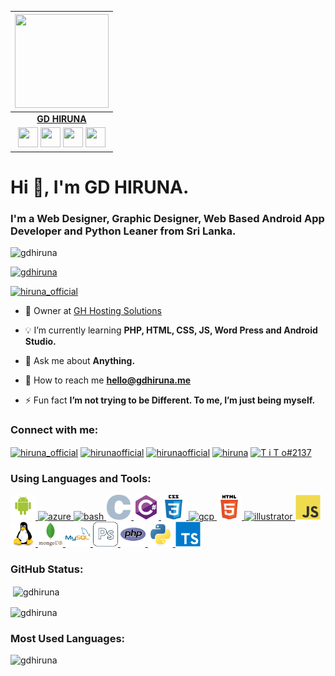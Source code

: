 |  <a href="https://github.com/gdhiruna/"><img src="https://icon-library.net//images/icon-programmer/icon-programmer-14.jpg" width="150px" height="150px" /></a> |
|:---------------------------------------------------------------------------------------------------------------------------------------: |
|       **[GD HIRUNA ](https://github.com/gdhiruna)**                                                                                |
|<a href="https://twitter.com/hiruna_official"><img src="https://i.ibb.co/kmgQVyW/twitter.png" width="32px" height="32px"></a> <a href="https://github.com/gdhiruna"><img src="https://cdn.iconscout.com/icon/free/png-256/github-108-438008.png" width="32px" height="32px"></a> <a href="https://www.facebook.com/hirunaofficial"><img src="https://i.ibb.co/zmYNW4p/facebook.png" width="32px" height="32px"></a> <a href="#"><img src="https://i.ibb.co/Kx2GSrT/linkedin.png" width="32px" height="32px"></a> |

<h1>Hi 👋, I'm GD HIRUNA.</h1>
<h3>I'm a Web Designer, Graphic Designer, Web Based Android App Developer and Python Leaner from Sri Lanka.</h3>

<p align="left"> <img src="https://komarev.com/ghpvc/?username=gdhiruna&label=Profile%20views&color=0e75b6&style=flat" alt="gdhiruna" /> </p>

<p align="left"> <a target="_blank" href="https://github.com/ryo-ma/github-profile-trophy"><img src="https://github-profile-trophy.vercel.app/?username=gdhiruna" alt="gdhiruna" /></a> </p>

<p align="left"> <a target="_blank" href="https://twitter.com/hiruna_official" target="blank"><img src="https://img.shields.io/twitter/follow/hiruna_official?logo=twitter&style=for-the-badge" alt="hiruna_official" /></a> </p>

- 👑 Owner at <a target="_blank" href="https://www.facebook.com/ghhostingsolutions/" >GH Hosting Solutions</a>

- 💡 I’m currently learning **PHP, HTML, CSS, JS, Word Press and Android Studio.**

- 💬 Ask me about **Anything.**

- 📧 How to reach me **hello@gdhiruna.me**

- ⚡ Fun fact **I’m not trying to be Different. To me, I’m just being myself.**

<h3 align="left">Connect with me:</h3>
<p align="left">
<a target="_blank" href="https://twitter.com/hiruna_official" target="blank"><img align="center" src="https://cdn.jsdelivr.net/npm/simple-icons@3.0.1/icons/twitter.svg" alt="hiruna_official" height="30" width="40" /></a>
<a target="_blank" href="https://fb.com/hirunaofficial" target="blank"><img align="center" src="https://cdn.jsdelivr.net/npm/simple-icons@3.0.1/icons/facebook.svg" alt="hirunaofficial" height="30" width="40" /></a>
<a target="_blank" href="https://instagram.com/hirunaofficial" target="blank"><img align="center" src="https://cdn.jsdelivr.net/npm/simple-icons@3.0.1/icons/instagram.svg" alt="hirunaofficial" height="30" width="40" /></a>
<a target="_blank" href="https://www.youtube.com/c/hiruna" target="blank"><img align="center" src="https://cdn.jsdelivr.net/npm/simple-icons@3.0.1/icons/youtube.svg" alt="hiruna" height="30" width="40" /></a>
<a target="_blank" href="https://discord.gg/T i T o#2137" target="blank"><img align="center" src="https://cdn.jsdelivr.net/npm/simple-icons@3.0.1/icons/discord.svg" alt="T i T o#2137" height="30" width="40" /></a>
</p>

<h3 align="left">Using Languages and Tools:</h3>
<p align="left"> <a target="_blank" href="https://developer.android.com" target="_blank"> <img src="https://raw.githubusercontent.com/devicons/devicon/master/icons/android/android-original-wordmark.svg" alt="android" width="40" height="40"/> </a> <a target="_blank" href="https://azure.microsoft.com/en-in/" target="_blank"> <img src="https://www.vectorlogo.zone/logos/microsoft_azure/microsoft_azure-icon.svg" alt="azure" width="40" height="40"/> </a> <a target="_blank" href="https://www.gnu.org/software/bash/" target="_blank"> <img src="https://www.vectorlogo.zone/logos/gnu_bash/gnu_bash-icon.svg" alt="bash" width="40" height="40"/> </a> <a target="_blank" href="https://www.cprogramming.com/" target="_blank"> <img src="https://raw.githubusercontent.com/devicons/devicon/master/icons/c/c-original.svg" alt="c" width="40" height="40"/> </a> <a target="_blank" href="https://www.w3schools.com/cs/" target="_blank"> <img src="https://raw.githubusercontent.com/devicons/devicon/master/icons/csharp/csharp-original.svg" alt="csharp" width="40" height="40"/> </a> <a target="_blank" href="https://www.w3schools.com/css/" target="_blank"> <img src="https://raw.githubusercontent.com/devicons/devicon/master/icons/css3/css3-original-wordmark.svg" alt="css3" width="40" height="40"/> </a> <a target="_blank" href="https://cloud.google.com" target="_blank"> <img src="https://www.vectorlogo.zone/logos/google_cloud/google_cloud-icon.svg" alt="gcp" width="40" height="40"/> </a> <a target="_blank" href="https://www.w3.org/html/" target="_blank"> <img src="https://raw.githubusercontent.com/devicons/devicon/master/icons/html5/html5-original-wordmark.svg" alt="html5" width="40" height="40"/> </a> <a target="_blank" href="https://www.adobe.com/in/products/illustrator.html" target="_blank"> <img src="https://www.vectorlogo.zone/logos/adobe_illustrator/adobe_illustrator-icon.svg" alt="illustrator" width="40" height="40"/> </a> <a target="_blank" href="https://developer.mozilla.org/en-US/docs/Web/JavaScript" target="_blank"> <img src="https://raw.githubusercontent.com/devicons/devicon/master/icons/javascript/javascript-original.svg" alt="javascript" width="40" height="40"/> </a> <a target="_blank" href="https://www.linux.org/" target="_blank"> <img src="https://raw.githubusercontent.com/devicons/devicon/master/icons/linux/linux-original.svg" alt="linux" width="40" height="40"/> </a> <a target="_blank" href="https://www.mongodb.com/" target="_blank"> <img src="https://raw.githubusercontent.com/devicons/devicon/master/icons/mongodb/mongodb-original-wordmark.svg" alt="mongodb" width="40" height="40"/> </a> <a target="_blank" href="https://www.mysql.com/" target="_blank"> <img src="https://raw.githubusercontent.com/devicons/devicon/master/icons/mysql/mysql-original-wordmark.svg" alt="mysql" width="40" height="40"/> </a> <a target="_blank" href="https://www.photoshop.com/en" target="_blank"> <img src="https://raw.githubusercontent.com/devicons/devicon/master/icons/photoshop/photoshop-line.svg" alt="photoshop" width="40" height="40"/> </a> <a target="_blank" href="https://www.php.net" target="_blank"> <img src="https://raw.githubusercontent.com/devicons/devicon/master/icons/php/php-original.svg" alt="php" width="40" height="40"/> </a> <a target="_blank" href="https://www.python.org" target="_blank"> <img src="https://raw.githubusercontent.com/devicons/devicon/master/icons/python/python-original.svg" alt="python" width="40" height="40"/> </a> <a target="_blank" href="https://www.typescriptlang.org/" target="_blank"> <img src="https://raw.githubusercontent.com/devicons/devicon/master/icons/typescript/typescript-original.svg" alt="typescript" width="40" height="40"/> </a> </p>

<h3 align="left">GitHub Status:</h3>
<p>&nbsp;<img align="center" src="https://github-readme-stats.vercel.app/api?username=gdhiruna&show_icons=true&locale=en" alt="gdhiruna" /></p>

<p><img align="center" src="https://github-readme-streak-stats.herokuapp.com/?user=gdhiruna&" alt="gdhiruna" /></p>

<h3 align="left">Most Used Languages:</h3>
<p><img align="left" src="https://github-readme-stats.vercel.app/api/top-langs?username=gdhiruna&show_icons=true&locale=en&layout=compact" alt="gdhiruna" /></p>
